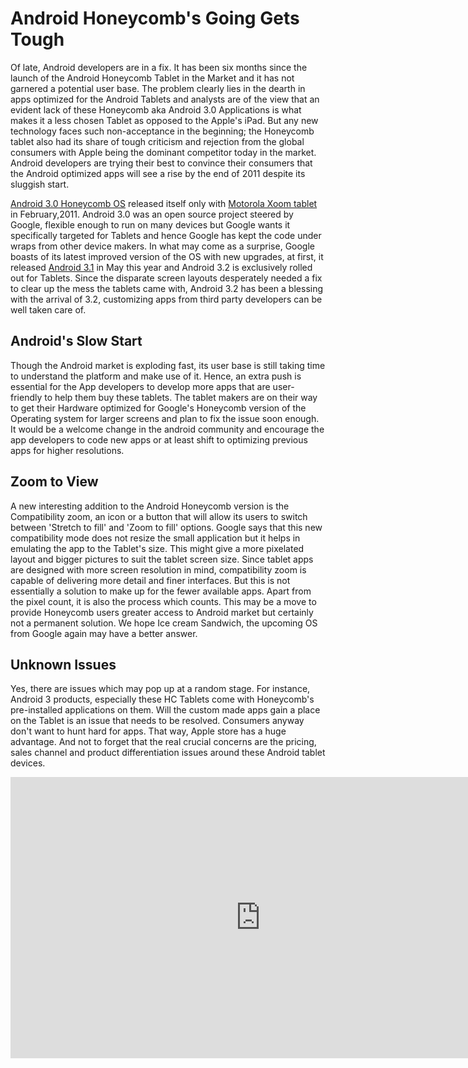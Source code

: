 # Android Honeycomb's Going Gets Tough

Of late, Android developers are in a fix. It has been six months since the launch of the Android Honeycomb Tablet in the Market and it has not garnered a potential user base. The problem clearly lies in the dearth in apps optimized for the Android Tablets and analysts are of the view that an evident lack of these Honeycomb aka Android 3.0 Applications is what makes it a less chosen Tablet as opposed to the Apple's iPad. But any new technology faces such non-acceptance in the beginning; the Honeycomb tablet also had its share of tough criticism and rejection from the global consumers with Apple being the dominant competitor today in the market. Android developers are trying their best to convince their consumers that the Android optimized apps will see a rise by the end of 2011 despite its sluggish start.

<a href="http://developer.android.com/sdk/android-3.0-highlights.html">Android 3.0 Honeycomb OS</a> released itself only with <a href="http://www.motorola.com/staticfiles/Consumers/xoom-android-tablet/us-en/overview.html">Motorola Xoom tablet</a> in February,2011. Android 3.0 was an open source project steered by Google, flexible enough to run on many devices but Google wants it specifically targeted for Tablets and hence Google has kept the code under wraps from other device makers. In what may come as a surprise, Google boasts of its latest improved version of the OS with new upgrades, at first, it released <a href="http://developer.android.com/sdk/android-3.1-highlights.html">Android 3.1</a> in May this year and Android 3.2 is exclusively rolled out for Tablets. Since the disparate screen layouts desperately needed a fix to clear up the mess the tablets came with, Android 3.2 has been a blessing with the arrival of 3.2, customizing apps from third party developers can be well taken care of. 

## Android's Slow Start

Though the Android market is exploding fast, its user base is still taking time to understand the platform and make use of it. Hence, an extra push is essential for the App developers to develop more apps that are user-friendly to help them buy these tablets. The tablet makers  are on their way to get their Hardware optimized for Google's Honeycomb version of the Operating system for larger screens and plan to fix the issue soon enough. It would be a welcome change in the android community and encourage the app developers to code new apps or at least shift to optimizing previous apps for higher resolutions.

## Zoom to View

A new interesting addition to the Android Honeycomb version is the Compatibility zoom, an icon or a button that will allow its users to switch between 'Stretch to fill' and 'Zoom to fill' options. Google says that this new compatibility mode does not resize the small application but it helps in emulating the app to the Tablet's size. This might give a more pixelated layout and bigger pictures to suit the tablet screen size. Since tablet apps are designed with more screen resolution in mind, compatibility zoom is capable of delivering more detail and finer interfaces. But this is not essentially a solution to make up for the fewer available apps. Apart from the pixel count, it is also the process which counts. This may be a move to provide Honeycomb users greater access to Android market but certainly not a permanent solution. We hope Ice cream Sandwich, the upcoming OS from Google again may have a better answer.

## Unknown Issues

Yes, there are issues which may pop up at a random stage. For instance, Android 3 products, especially these HC Tablets come with Honeycomb's pre-installed applications on them. Will the custom made apps gain a place on the Tablet is an issue that needs to be resolved. Consumers anyway don't want to hunt hard for apps. That way, Apple store has a huge advantage. And not to forget that the real crucial concerns are the pricing, sales channel and product differentiation issues around these Android tablet devices. 

<iframe width="800" height="450" src="http://www.youtube.com/embed/hPUGNCIozp0?hd=1" frameborder="0" allowfullscreen></iframe>